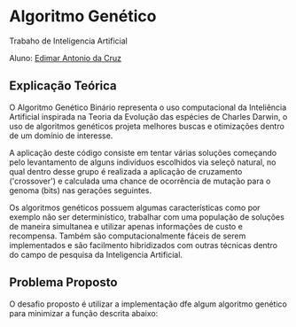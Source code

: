 # Algoritmo Genético
 
 
 Trabaho de Inteligencia Artificial

 Aluno: [Edimar Antonio da Cruz](https://github.com/edimar7972)

 ## Explicação Teórica

 O Algoritmo Genético Binário representa o uso computacional da Inteliência Artificial inspirada na Teoria da Evolução das espécies de Charles Darwin, o uso de algoritmos genéticos projeta melhores buscas e otimizações dentro de um domínio de interesse.
 
 A aplicação deste código consiste em tentar várias soluções começando pelo levantamento de alguns indivíduos escolhidos via seleçõ natural, no qual dentro desse grupo é realizada a aplicação de cruzamento ('crossover') e calculada uma chance de ocorrência de mutação para o genoma (bits) nas gerações seguintes.

 Os algoritmos genéticos possuem algumas características como por exemplo não ser determinístico, trabalhar com uma população de soluções de maneira simultanea e utilizar apenas informações de custo e recompensa. Também são computacionalmente fáceis de serem implementados e são facilmento hibridizados com outras técnicas dentro do campo de pesquisa da Inteligencia Artificial.

 ## Problema Proposto  


O desafio proposto é utilizar a implementação dfe algum algoritmo genético para minimizar a função descrita abaixo:

</p align="center">
